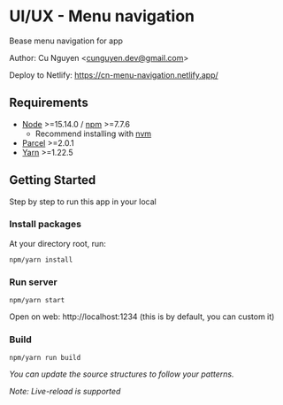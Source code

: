 # UI/UX - Menu navigation

Bease menu navigation for app

Author: Cu Nguyen &lt;[cunguyen.dev@gmail.com](cunguyen.dev@gmail.com)&gt;

Deploy to Netlify: https://cn-menu-navigation.netlify.app/

## Requirements

- [Node](https://nodejs.org/en/) &gt;=15.14.0 / [npm](https://www.npmjs.com/) &gt;=7.7.6
  - Recommend installing with [nvm](https://github.com/creationix/nvm)
- [Parcel](https://parceljs.org/) &gt;=2.0.1
- [Yarn](https://classic.yarnpkg.com) &gt;=1.22.5

## Getting Started

Step by step to run this app in your local

### Install packages

At your directory root, run:

```
npm/yarn install
```

### Run server

```
npm/yarn start
```

Open on web: http://localhost:1234 (this is by default, you can custom it)

### Build

```
npm/yarn run build
```

_You can update the source structures to follow your patterns._

_Note: Live-reload is supported_

